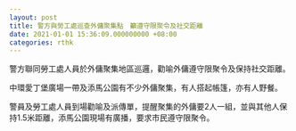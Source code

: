 ```yaml
---
layout: post
title: 警方與勞工處巡查外傭聚集點　籲遵守限聚令及社交距離
date: 2021-01-01 15:36:09.000000000 +08:00
categories: rthk
---
```


警方聯同勞工處人員於外傭聚集地區巡邏，勸喻外傭遵守限聚令及保持社交距離。

中環愛丁堡廣場一帶及添馬公園有不少外傭聚集，有人搭起帳篷，亦有人野餐。

警員及勞工處人員到場勸喻及派傳單，提醒聚集的外傭要2人一組，並與其他人保持1.5米距離，添馬公園現場有廣播，要求市民遵守限聚令。
